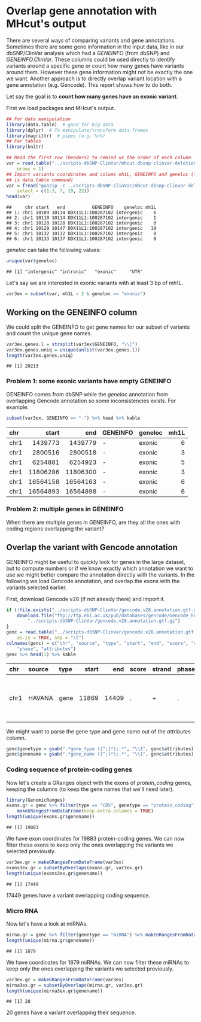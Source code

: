 Overlap gene annotation with MHcut's output
===========================================

There are several ways of comparing variants and gene annotations. Sometimes there are some gene information in the input data, like in our dbSNP/ClinVar analysis which had a *GENEINFO* (from dbSNP) and *GENEINFO.ClinVar*. These columns could be used directly to identify variants around a specific gene or count how many genes have variants around them. However these gene information might not be exactly the one we want. Another approach is to directly overlap variant location with a gene annotation (e.g. Gencode). This report shows how to do both.

Let say the goal is to **count how many genes have an exonic variant**.

First we load packages and MHcut's output.

``` r
## For data manipulation
library(data.table)  # good for big data
library(dplyr)  # To manipulate/transform data.frames
library(magrittr)  # pipes (e.g. %>%)
## For tables
library(knitr)

## Read the first row (headers) to remind us the order of each column
var = read.table("../scripts-dbSNP-ClinVar/mhcut-dbsnp-clinvar-deletion-variants.tsv.gz", 
    nrows = 1)
## Import variants coordinates and colums mh1L, GENEINFO and geneloc (fread
## is data.table command)
var = fread("gunzip -c ../scripts-dbSNP-ClinVar/mhcut-dbsnp-clinvar-deletion-variants.tsv.gz", 
    select = c(1:3, 7, 19, 22))
head(var)
```

    ##     chr start   end          GENEINFO    geneloc mh1L
    ## 1: chr1 10109 10114 DDX11L1:100287102 intergenic    6
    ## 2: chr1 10110 10114 DDX11L1:100287102 intergenic    1
    ## 3: chr1 10120 10120 DDX11L1:100287102 intergenic    0
    ## 4: chr1 10129 10147 DDX11L1:100287102 intergenic   19
    ## 5: chr1 10132 10132 DDX11L1:100287102 intergenic    0
    ## 6: chr1 10133 10137 DDX11L1:100287102 intergenic    0

*geneloc* can take the following values:

``` r
unique(var$geneloc)
```

    ## [1] "intergenic" "intronic"   "exonic"     "UTR"

Let's say we are interested in exonic variants with at least 3 bp of mh1L.

``` r
var3ex = subset(var, mh1L > 2 & geneloc == "exonic")
```

Working on the GENEINFO column
------------------------------

We could split the GENEINFO to get gene names for our subset of variants and count the unique gene names.

``` r
var3ex.genes.l = strsplit(var3ex$GENEINFO, "\\|")
var3ex.genes.uniq = unique(unlist(var3ex.genes.l))
length(var3ex.genes.uniq)
```

    ## [1] 20213

### Problem 1: some exonic variants have empty GENEINFO

GENEINFO comes from dbSNP while the *geneloc* annotation from overlapping Gencode annotation so some inconsistencies exists. For example:

``` r
subset(var3ex, GENEINFO == "-") %>% head %>% kable
```

| chr  |     start|       end| GENEINFO | geneloc |  mh1L|
|:-----|---------:|---------:|:---------|:--------|-----:|
| chr1 |   1439773|   1439779| -        | exonic  |     6|
| chr1 |   2800516|   2800518| -        | exonic  |     3|
| chr1 |   6254881|   6254923| -        | exonic  |     5|
| chr1 |  11806286|  11806300| -        | exonic  |     3|
| chr1 |  16564158|  16564163| -        | exonic  |     6|
| chr1 |  16564893|  16564898| -        | exonic  |     6|

### Problem 2: multiple genes in GENEINFO

When there are multiple genes in GENEINFO, are they all the ones with coding regions overlapping the variant?

Overlap the variant with Gencode annotation
-------------------------------------------

GENEINFO might be useful to quickly look for genes in the large dataset, but to compute numbers or if we know exactly which annotation we want to use we might better compare the annotation directly with the variants. In the following we load Gencode annotation, and overlap the exons with the variants selected earlier.

First, download Gencode v28 (if not already there) and import it.

``` r
if (!file.exists("../scripts-dbSNP-ClinVar/gencode.v28.annotation.gtf.gz")) {
    download.file("ftp://ftp.ebi.ac.uk/pub/databases/gencode/Gencode_human/release_28/gencode.v28.annotation.gtf.gz", 
        "../scripts-dbSNP-ClinVar/gencode.v28.annotation.gtf.gz")
}
genc = read.table("../scripts-dbSNP-ClinVar/gencode.v28.annotation.gtf.gz", 
    as.is = TRUE, sep = "\t")
colnames(genc) = c("chr", "source", "type", "start", "end", "score", "strand", 
    "phase", "attributes")
genc %>% head(1) %>% kable
```

| chr  | source | type |  start|    end| score | strand | phase | attributes                                                                                                                                   |
|:-----|:-------|:-----|------:|------:|:------|:-------|:------|:---------------------------------------------------------------------------------------------------------------------------------------------|
| chr1 | HAVANA | gene |  11869|  14409| .     | +      | .     | gene\_id ENSG00000223972.5; gene\_type transcribed\_unprocessed\_pseudogene; gene\_name DDX11L1; level 2; havana\_gene OTTHUMG00000000961.2; |

We might want to parse the gene type and gene name out of the *attributes* column.

``` r
genc$genetype = gsub(".*gene_type ([^;]*);.*", "\\1", genc$attributes)
genc$genename = gsub(".*gene_name ([^;]*);.*", "\\1", genc$attributes)
```

### Coding sequence of protein-coding genes

Now let's create a GRanges object with the exons of *protein\_coding* genes, keeping the columns (to keep the gene names that we'll need later).

``` r
library(GenomicRanges)
exons.gr = genc %>% filter(type == "CDS", genetype == "protein_coding") %>% 
    makeGRangesFromDataFrame(keep.extra.columns = TRUE)
length(unique(exons.gr$genename))
```

    ## [1] 19883

We have exon coordinates for 19883 protein-coding genes. We can now filter these exons to keep only the ones overlapping the variants we selected previously.

``` r
var3ex.gr = makeGRangesFromDataFrame(var3ex)
exons3ex.gr = subsetByOverlaps(exons.gr, var3ex.gr)
length(unique(exons3ex.gr$genename))
```

    ## [1] 17449

17449 genes have a variant overlapping coding sequence.

### Micro RNA

Now let's have a look at miRNAs.

``` r
mirna.gr = genc %>% filter(genetype == "miRNA") %>% makeGRangesFromDataFrame(keep.extra.columns = TRUE)
length(unique(mirna.gr$genename))
```

    ## [1] 1879

We have coordinates for 1879 miRNAs. We can now filter these miRNAs to keep only the ones overlapping the variants we selected previously.

``` r
var3ex.gr = makeGRangesFromDataFrame(var3ex)
mirna3ex.gr = subsetByOverlaps(mirna.gr, var3ex.gr)
length(unique(mirna3ex.gr$genename))
```

    ## [1] 20

20 genes have a variant overlapping their sequence.
